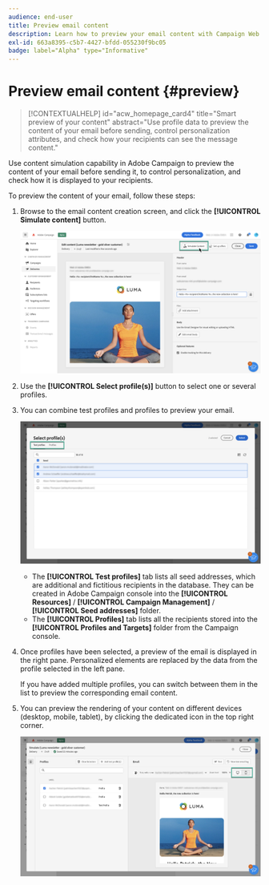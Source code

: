 ```yaml
---
audience: end-user
title: Preview email content
description: Learn how to preview your email content with Campaign Web UI
exl-id: 663a8395-c5b7-4427-bfdd-055230f9bc05
badge: label="Alpha" type="Informative"
---
```


# Preview email content {#preview} 

>[!CONTEXTUALHELP]
>id="acw_homepage_card4"
>title="Smart preview of your content"
>abstract="Use profile data to preview the content of your email before sending, control personalization attributes, and check how your recipients can see the message content."

Use content simulation capability in Adobe Campaign to preview the content of your email before sending it, to control personalization, and check how it is displayed to your recipients.

To preview the content of your email, follow these steps:

1. Browse to the email content creation screen, and click the **[!UICONTROL Simulate content]** button.

    ![](assets/simulate.png)

1. Use the **[!UICONTROL Select profile(s)]** button to select one or several profiles. 
1. You can combine test profiles and profiles to preview your email. 

    ![](assets/preview-profile.png)

    * The **[!UICONTROL Test profiles]** tab lists all seed addresses, which are additional and fictitious recipients in the database. They can be created in Adobe Campaign console into the **[!UICONTROL Resources]** / **[!UICONTROL Campaign Management]** / **[!UICONTROL Seed addresses]** folder.
    * The **[!UICONTROL Profiles]** tab lists all the recipients stored into the **[!UICONTROL Profiles and Targets]** folder from the Campaign console.

1. Once profiles have been selected, a preview of the email is displayed in the right pane. Personalized elements are replaced by the data from the profile selected in the left pane.

    If you have added multiple profiles, you can switch between them in the list to preview the corresponding email content.

1. You can preview the rendering of your content on different devices (desktop, mobile, tablet), by clicking the dedicated icon in the top right corner.
    
    ![](assets/preview.png)


